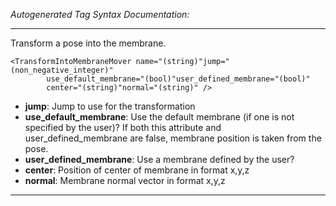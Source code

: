 _Autogenerated Tag Syntax Documentation:_

---
Transform a pose into the membrane.

```
<TransformIntoMembraneMover name="(string)"jump="(non_negative_integer)"
        use_default_membrane="(bool)"user_defined_membrane="(bool)"
        center="(string)"normal="(string)" />
```

-   **jump**: Jump to use for the transformation
-   **use_default_membrane**: Use the default membrane (if one is not specified by the user)? If both this attribute and user_defined_membrane are false, membrane position is taken from the pose.
-   **user_defined_membrane**: Use a membrane defined by the user?
-   **center**: Position of center of membrane in format x,y,z
-   **normal**: Membrane normal vector in format x,y,z

---
